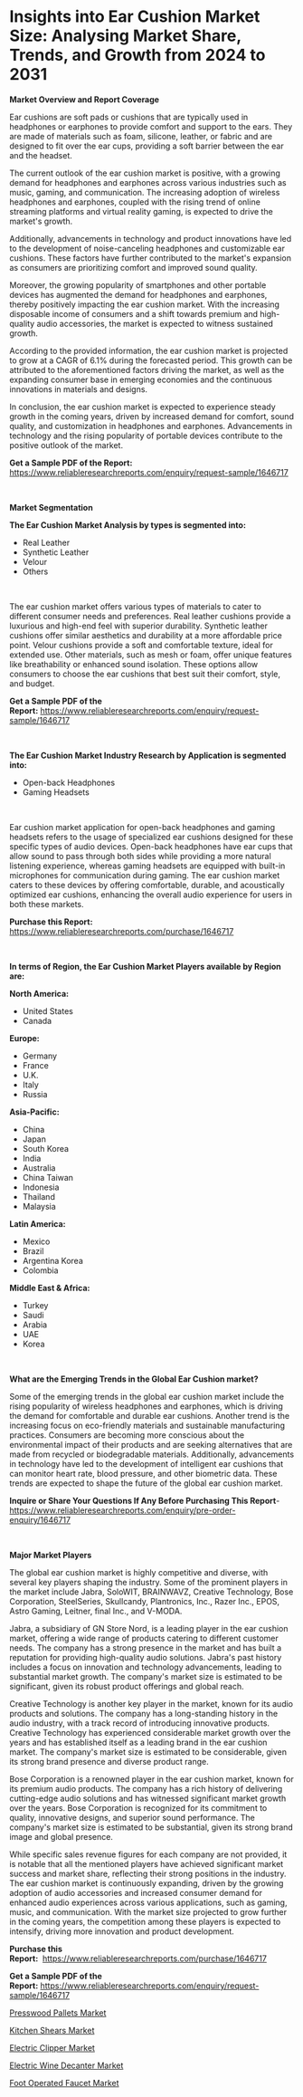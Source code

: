 <p><h1>Insights into Ear Cushion Market Size: Analysing Market Share, Trends, and Growth from 2024 to 2031</h1></p><p><strong>Market Overview and Report Coverage</strong></p>
<p><p>Ear cushions are soft pads or cushions that are typically used in headphones or earphones to provide comfort and support to the ears. They are made of materials such as foam, silicone, leather, or fabric and are designed to fit over the ear cups, providing a soft barrier between the ear and the headset.</p><p>The current outlook of the ear cushion market is positive, with a growing demand for headphones and earphones across various industries such as music, gaming, and communication. The increasing adoption of wireless headphones and earphones, coupled with the rising trend of online streaming platforms and virtual reality gaming, is expected to drive the market's growth.</p><p>Additionally, advancements in technology and product innovations have led to the development of noise-canceling headphones and customizable ear cushions. These factors have further contributed to the market's expansion as consumers are prioritizing comfort and improved sound quality.</p><p>Moreover, the growing popularity of smartphones and other portable devices has augmented the demand for headphones and earphones, thereby positively impacting the ear cushion market. With the increasing disposable income of consumers and a shift towards premium and high-quality audio accessories, the market is expected to witness sustained growth.</p><p>According to the provided information, the ear cushion market is projected to grow at a CAGR of 6.1% during the forecasted period. This growth can be attributed to the aforementioned factors driving the market, as well as the expanding consumer base in emerging economies and the continuous innovations in materials and designs.</p><p>In conclusion, the ear cushion market is expected to experience steady growth in the coming years, driven by increased demand for comfort, sound quality, and customization in headphones and earphones. Advancements in technology and the rising popularity of portable devices contribute to the positive outlook of the market.</p></p>
<p><strong>Get a Sample PDF of the Report:</strong> <a href="https://www.reliableresearchreports.com/enquiry/request-sample/1646717">https://www.reliableresearchreports.com/enquiry/request-sample/1646717</a></p>
<p>&nbsp;</p>
<p><strong>Market Segmentation</strong></p>
<p><strong>The Ear Cushion Market Analysis by types is segmented into:</strong></p>
<p><ul><li>Real Leather</li><li>Synthetic Leather</li><li>Velour</li><li>Others</li></ul></p>
<p>&nbsp;</p>
<p><p>The ear cushion market offers various types of materials to cater to different consumer needs and preferences. Real leather cushions provide a luxurious and high-end feel with superior durability. Synthetic leather cushions offer similar aesthetics and durability at a more affordable price point. Velour cushions provide a soft and comfortable texture, ideal for extended use. Other materials, such as mesh or foam, offer unique features like breathability or enhanced sound isolation. These options allow consumers to choose the ear cushions that best suit their comfort, style, and budget.</p></p>
<p><strong>Get a Sample PDF of the Report:</strong>&nbsp;<a href="https://www.reliableresearchreports.com/enquiry/request-sample/1646717">https://www.reliableresearchreports.com/enquiry/request-sample/1646717</a></p>
<p>&nbsp;</p>
<p><strong>The Ear Cushion Market Industry Research by Application is segmented into:</strong></p>
<p><ul><li>Open-back Headphones</li><li>Gaming Headsets</li></ul></p>
<p>&nbsp;</p>
<p><p>Ear cushion market application for open-back headphones and gaming headsets refers to the usage of specialized ear cushions designed for these specific types of audio devices. Open-back headphones have ear cups that allow sound to pass through both sides while providing a more natural listening experience, whereas gaming headsets are equipped with built-in microphones for communication during gaming. The ear cushion market caters to these devices by offering comfortable, durable, and acoustically optimized ear cushions, enhancing the overall audio experience for users in both these markets.</p></p>
<p><strong>Purchase this Report:</strong>&nbsp; <a href="https://www.reliableresearchreports.com/purchase/1646717">https://www.reliableresearchreports.com/purchase/1646717</a></p>
<p>&nbsp;</p>
<p><strong>In terms of Region, the Ear Cushion Market Players available by Region are:</strong></p>
<p>
    <p> <strong> North America: </strong>
        <ul>
            <li>United States</li>
            <li>Canada</li>
        </ul>
        </p> 
    <p> <strong> Europe: </strong>
        <ul>
            <li>Germany</li>
            <li>France</li>
            <li>U.K.</li>
            <li>Italy</li>
            <li>Russia</li>
        </ul>
        </p> 
    <p> <strong> Asia-Pacific: </strong>
        <ul>
            <li>China</li>
            <li>Japan</li>
            <li>South Korea</li>
            <li>India</li>
            <li>Australia</li>
            <li>China Taiwan</li>
            <li>Indonesia</li>
            <li>Thailand</li>
            <li>Malaysia</li>
        </ul>
        </p> 
    <p> <strong> Latin America: </strong>
        <ul>
            <li>Mexico</li>
            <li>Brazil</li>
            <li>Argentina Korea</li>
            <li>Colombia</li>
        </ul>
        </p> 
    <p> <strong> Middle East & Africa: </strong>
        <ul>
            <li>Turkey</li>
            <li>Saudi</li>
            <li>Arabia</li>
            <li>UAE</li>
            <li>Korea</li>
        </ul>
    </p>
    </p>
<p>&nbsp;</p>
<p><strong>What are the Emerging Trends in the Global Ear Cushion market?</strong></p>
<p><p>Some of the emerging trends in the global ear cushion market include the rising popularity of wireless headphones and earphones, which is driving the demand for comfortable and durable ear cushions. Another trend is the increasing focus on eco-friendly materials and sustainable manufacturing practices. Consumers are becoming more conscious about the environmental impact of their products and are seeking alternatives that are made from recycled or biodegradable materials. Additionally, advancements in technology have led to the development of intelligent ear cushions that can monitor heart rate, blood pressure, and other biometric data. These trends are expected to shape the future of the global ear cushion market.</p></p>
<p><strong>Inquire or Share Your Questions If Any Before Purchasing This Report</strong>- <a href="https://www.reliableresearchreports.com/enquiry/pre-order-enquiry/1646717">https://www.reliableresearchreports.com/enquiry/pre-order-enquiry/1646717</a></p>
<p>&nbsp;</p>
<p><strong>Major Market Players</strong></p>
<p><p>The global ear cushion market is highly competitive and diverse, with several key players shaping the industry. Some of the prominent players in the market include Jabra, SoloWIT, BRAINWAVZ, Creative Technology, Bose Corporation, SteelSeries, Skullcandy, Plantronics, Inc., Razer Inc., EPOS, Astro Gaming, Leitner, final Inc., and V-MODA.</p><p>Jabra, a subsidiary of GN Store Nord, is a leading player in the ear cushion market, offering a wide range of products catering to different customer needs. The company has a strong presence in the market and has built a reputation for providing high-quality audio solutions. Jabra's past history includes a focus on innovation and technology advancements, leading to substantial market growth. The company's market size is estimated to be significant, given its robust product offerings and global reach.</p><p>Creative Technology is another key player in the market, known for its audio products and solutions. The company has a long-standing history in the audio industry, with a track record of introducing innovative products. Creative Technology has experienced considerable market growth over the years and has established itself as a leading brand in the ear cushion market. The company's market size is estimated to be considerable, given its strong brand presence and diverse product range.</p><p>Bose Corporation is a renowned player in the ear cushion market, known for its premium audio products. The company has a rich history of delivering cutting-edge audio solutions and has witnessed significant market growth over the years. Bose Corporation is recognized for its commitment to quality, innovative designs, and superior sound performance. The company's market size is estimated to be substantial, given its strong brand image and global presence.</p><p>While specific sales revenue figures for each company are not provided, it is notable that all the mentioned players have achieved significant market success and market share, reflecting their strong positions in the industry. The ear cushion market is continuously expanding, driven by the growing adoption of audio accessories and increased consumer demand for enhanced audio experiences across various applications, such as gaming, music, and communication. With the market size projected to grow further in the coming years, the competition among these players is expected to intensify, driving more innovation and product development.</p></p>
<p><strong>Purchase this Report:</strong>&nbsp;&nbsp;<a href="https://www.reliableresearchreports.com/purchase/1646717">https://www.reliableresearchreports.com/purchase/1646717</a></p>
<p></p>
<p><strong>Get a Sample PDF of the Report:</strong>&nbsp;<a href="https://www.reliableresearchreports.com/enquiry/request-sample/1646717">https://www.reliableresearchreports.com/enquiry/request-sample/1646717</a></p>
<p><p><a href="https://github.com/marloy8/Market-Research-Report-List-2/blob/main/presswood-pallets-market.md">Presswood Pallets Market</a></p><p><a href="https://github.com/abdelrhmankishk22/Market-Research-Report-List-2/blob/main/kitchen-shears-market.md">Kitchen Shears Market</a></p><p><a href="https://github.com/maliyahmorrow6654/Market-Research-Report-List-2/blob/main/electric-clipper-market.md">Electric Clipper Market</a></p><p><a href="https://github.com/mahnoor2003/Market-Research-Report-List-2/blob/main/electric-wine-decanter-market.md">Electric Wine Decanter Market</a></p><p><a href="https://github.com/aliciawhite5576/Market-Research-Report-List-2/blob/main/foot-operated-faucet-market.md">Foot Operated Faucet Market</a></p></p>